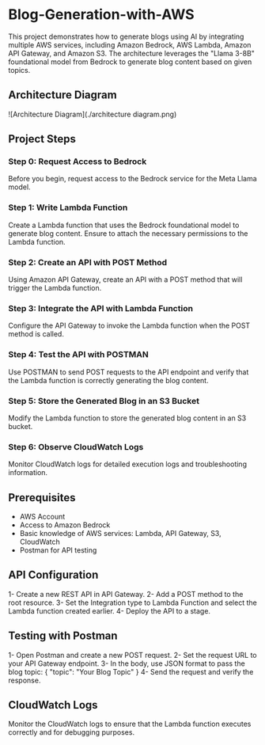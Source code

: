 # Blog-Generation-with-AWS

This project demonstrates how to generate blogs using AI by integrating multiple AWS services, including Amazon Bedrock, AWS Lambda, Amazon API Gateway, and Amazon S3. The architecture leverages the "Llama 3-8B" foundational model from Bedrock to generate blog content based on given topics.

## Architecture Diagram
![Architecture Diagram](./architecture diagram.png) <!-- Update with the correct path to your uploaded diagram -->

## Project Steps

### Step 0: Request Access to Bedrock
Before you begin, request access to the Bedrock service for the Meta Llama model.

### Step 1: Write Lambda Function
Create a Lambda function that uses the Bedrock foundational model to generate blog content. Ensure to attach the necessary permissions to the Lambda function.

### Step 2: Create an API with POST Method
Using Amazon API Gateway, create an API with a POST method that will trigger the Lambda function.

### Step 3: Integrate the API with Lambda Function
Configure the API Gateway to invoke the Lambda function when the POST method is called.

### Step 4: Test the API with POSTMAN
Use POSTMAN to send POST requests to the API endpoint and verify that the Lambda function is correctly generating the blog content.

### Step 5: Store the Generated Blog in an S3 Bucket
Modify the Lambda function to store the generated blog content in an S3 bucket.

### Step 6: Observe CloudWatch Logs
Monitor CloudWatch logs for detailed execution logs and troubleshooting information.

## Prerequisites
- AWS Account
- Access to Amazon Bedrock
- Basic knowledge of AWS services: Lambda, API Gateway, S3, CloudWatch
- Postman for API testing

## API Configuration
1- Create a new REST API in API Gateway.
2- Add a POST method to the root resource.
3- Set the Integration type to Lambda Function and select the Lambda function created earlier.
4- Deploy the API to a stage.

## Testing with Postman
1- Open Postman and create a new POST request.
2- Set the request URL to your API Gateway endpoint.
3- In the body, use JSON format to pass the blog topic:
{
    "topic": "Your Blog Topic"
}
4- Send the request and verify the response.

## CloudWatch Logs
Monitor the CloudWatch logs to ensure that the Lambda function executes correctly and for debugging purposes.
